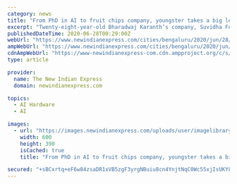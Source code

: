 ```yaml
---
category: news
title: "From PhD in AI to fruit chips company, youngster takes a big leap"
excerpt: "Twenty-eight-year-old Bharadwaj Karanth’s company, Suvidha Foods and Beverages, procures fruits and vegetables directly from farmers and processes them into chips and dry fruits."
publishedDateTime: 2020-06-28T00:29:00Z
webUrl: "https://www.newindianexpress.com/cities/bengaluru/2020/jun/28/from-phd-in-ai-to-fruit-chips-company-youngster-takes-a-big-leap-2162479.html"
ampWebUrl: "https://www.newindianexpress.com/cities/bengaluru/2020/jun/28/from-phd-in-ai-to-fruit-chips-company-youngster-takes-a-big-leap-2162479.amp"
cdnAmpWebUrl: "https://www-newindianexpress-com.cdn.ampproject.org/c/s/www.newindianexpress.com/cities/bengaluru/2020/jun/28/from-phd-in-ai-to-fruit-chips-company-youngster-takes-a-big-leap-2162479.amp"
type: article

provider:
  name: The New Indian Express
  domain: newindianexpress.com

topics:
  - AI Hardware
  - AI

images:
  - url: "https://images.newindianexpress.com/uploads/user/imagelibrary/2020/6/29/w600X390/karanth094206.jpg"
    width: 600
    height: 390
    isCached: true
    title: "From PhD in AI to fruit chips company, youngster takes a big leap"

secured: "+sBCxrtq+eF6w84zsaDR1xVB5zgF3yrgNBuiu8cn4YnjtNqC0Wc55xjIsUKYLaRJ0y48sEF9HF5FNYYlIH3GEolVNIvmjs63qMmNkvCLBa79Up4izONeOhrtxCRV/z8MYLcl6tGR3Od8jtgpF0Y/TOmnsiK6V5QZcLsPT18Tv0pAKB6+BIVrGS6IKBFOfr0qiDP81OHtO1lPRyHdfCOhrMhtpb6Y8iEQ3A1DUa3JAEfPlvNYlp9tOBSV9QJQOPEzuurujpZKHaYzlJZf0MY7rfFCD8gJ8pVhecggoEuZhnAzu4uDLZvAQqHM5oeN84W90jynR+pSaFY6ezqskGPGaA==;965sP1CHX8jipMHpXyFqgA=="
---
```


